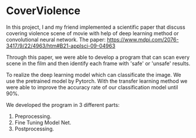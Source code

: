 # CoverViolence
In this project, I and my friend implemented a scientific paper that discuss covering violence scene of movie with help of deep learning method or convolutional neural network.
The paper: https://www.mdpi.com/2076-3417/9/22/4963/htm#B21-applsci-09-04963

Through this paper, we were able to develop a program that can scan every scene in the film and then identify each frame with 'safe' or 'unsafe' results.


To realize the deep learning model which can classificate the image. We use the pretrained model by Pytorch. With the transfer learning method we were able to improve the accuracy rate of our classification model until 90%.

We developed the program in 3 different parts: 
1. Preprocessing.
2. Fine Tuning Model Net.
3. Postprocessing.
